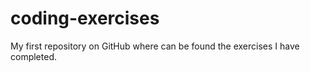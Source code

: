 # coding-exercises
My first repository on GitHub where can be found the exercises I have completed.
